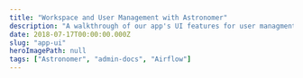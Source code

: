 ```yaml
---
title: "Workspace and User Management with Astronomer"
description: "A walkthrough of our app's UI features for user managment."
date: 2018-07-17T00:00:00.000Z
slug: "app-ui"
heroImagePath: null
tags: ["Astronomer", "admin-docs", "Airflow"]
---
```


